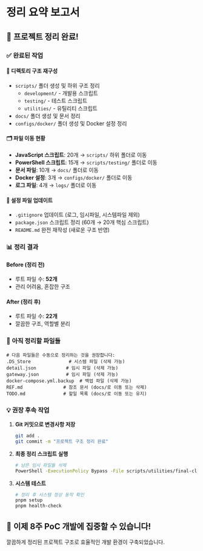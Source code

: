 # 정리 요약 보고서

## 🎉 프로젝트 정리 완료!

### ✅ 완료된 작업

#### 📁 **디렉토리 구조 재구성**
- `scripts/` 폴더 생성 및 하위 구조 정리
  - `development/` - 개발용 스크립트
  - `testing/` - 테스트 스크립트  
  - `utilities/` - 유틸리티 스크립트
- `docs/` 폴더 생성 및 문서 정리
- `configs/docker/` 폴더 생성 및 Docker 설정 정리

#### 🗂️ **파일 이동 현황**
- **JavaScript 스크립트**: 20개 → `scripts/` 하위 폴더로 이동
- **PowerShell 스크립트**: 15개 → `scripts/testing/` 폴더로 이동
- **문서 파일**: 10개 → `docs/` 폴더로 이동
- **Docker 설정**: 3개 → `configs/docker/` 폴더로 이동
- **로그 파일**: 4개 → `logs/` 폴더로 이동

#### 📝 **설정 파일 업데이트**
- `.gitignore` 업데이트 (로그, 임시파일, 시스템파일 제외)
- `package.json` 스크립트 정리 (60개 → 20개 핵심 스크립트)
- `README.md` 완전 재작성 (새로운 구조 반영)

### 📊 **정리 결과**

#### Before (정리 전)
- 루트 파일 수: **52개**
- 관리 어려움, 혼잡한 구조

#### After (정리 후)  
- 루트 파일 수: **22개**
- 깔끔한 구조, 역할별 분리

### 🎯 **아직 정리할 파일들**
```
# 다음 파일들은 수동으로 정리하는 것을 권장합니다:
.DS_Store              # 시스템 파일 (삭제 가능)
detail.json           # 임시 파일 (삭제 가능) 
gateway.json          # 임시 파일 (삭제 가능)
docker-compose.yml.backup  # 백업 파일 (삭제 가능)
REF.md               # 참조 문서 (docs/로 이동 또는 삭제)
TODO.md              # 할일 목록 (docs/로 이동 또는 유지)
```

### 💡 **권장 후속 작업**

1. **Git 커밋으로 변경사항 저장**
   ```bash
   git add .
   git commit -m "프로젝트 구조 정리 완료"
   ```

2. **최종 정리 스크립트 실행**
   ```bash
   # 남은 임시 파일들 삭제
   PowerShell -ExecutionPolicy Bypass -File scripts/utilities/final-cleanup.ps1
   ```

3. **시스템 테스트**
   ```bash
   # 정리 후 시스템 정상 동작 확인
   pnpm setup
   pnpm health-check
   ```

## 🚀 **이제 8주 PoC 개발에 집중할 수 있습니다!**

깔끔하게 정리된 프로젝트 구조로 효율적인 개발 환경이 구축되었습니다.
